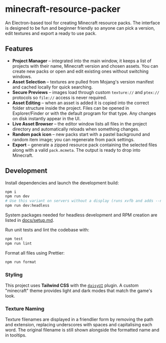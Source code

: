# minecraft-resource-packer

An Electron-based tool for creating Minecraft resource packs. The interface is designed to be fun and beginner friendly so anyone can pick a version, edit textures and export a ready to use pack.

## Features

- **Project Manager** – integrated into the main window, it keeps a list of projects with their name, Minecraft version and chosen assets. You can create new packs or open and edit existing ones without switching windows.
- **Asset Selection** – textures are pulled from Mojang's version manifest and cached locally for quick searching.
- **Secure Previews** – images load through custom `texture://` and `ptex://` protocols so `file://` access is never required.
- **Asset Editing** – when an asset is added it is copied into the correct folder structure inside the project. Files can be opened in Explorer/Finder or with the default program for that type. Any changes on disk instantly appear in the UI.
- **Live Asset Browser** – the editor window lists all files in the project directory and automatically reloads when something changes.
- **Random pack icon** – new packs start with a pastel background and random item image; you can regenerate from pack settings.
- **Export** – generate a zipped resource pack containing the selected files along with a valid `pack.mcmeta`. The output is ready to drop into Minecraft.

## Development

Install dependencies and launch the development build:

```bash
npm i
npm run dev
# Use this variant on servers without a display (runs xvfb and adds --no-sandbox)
npm run dev:headless
```

System packages needed for headless development and RPM creation are listed in
[docs/setup.md](docs/setup.md).

Run unit tests and lint the codebase with:

```bash
npm test
npm run lint
```

Format all files using Prettier:

```bash
npm run format
```

### Styling

This project uses **Tailwind CSS** with the
[`daisyUI`](https://daisyui.com) plugin. A custom
"minecraft" theme provides light and dark modes that match the game's look.

### Texture Naming

Texture filenames are displayed in a friendlier form by removing the path and
extension, replacing underscores with spaces and capitalising each word. The
original filename is still shown alongside the formatted name and in tooltips.
